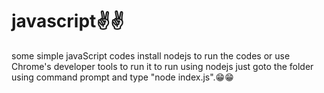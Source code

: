 # javascript✌✌
some simple javaScript codes 
install nodejs to run the codes or use Chrome's developer tools to run it
to run using nodejs just goto the folder using command prompt and type "node index.js".😁😁
